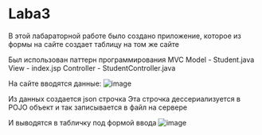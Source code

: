# Laba3
В этой лабараторной работе было создано приложение, которое из формы на сайте создает таблицу на том же сайте

Был использован паттерн программирования MVC
Model - Student.java
View - index.jsp
Controller - StudentController.java

На сайте вводятся данные:
![image](https://github.com/SashaTrue/Laba3/assets/32790158/fddc6080-7f91-4647-a1ff-64acb4ac7131)


Из данных создается json строчка
Эта строчка дессериализуется в POJO объект и так записывается в файл на сервере 

И выводятся в табличку под формой ввода
![image](https://github.com/SashaTrue/Laba3/assets/32790158/ef83fa8e-daae-4b77-acf5-8a7394af9d36)

